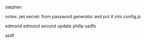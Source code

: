 stephen

notes:
jwt secret:
from password generator
and put it into config.js



edmond edmond
second update
philip
sadfs

asdf